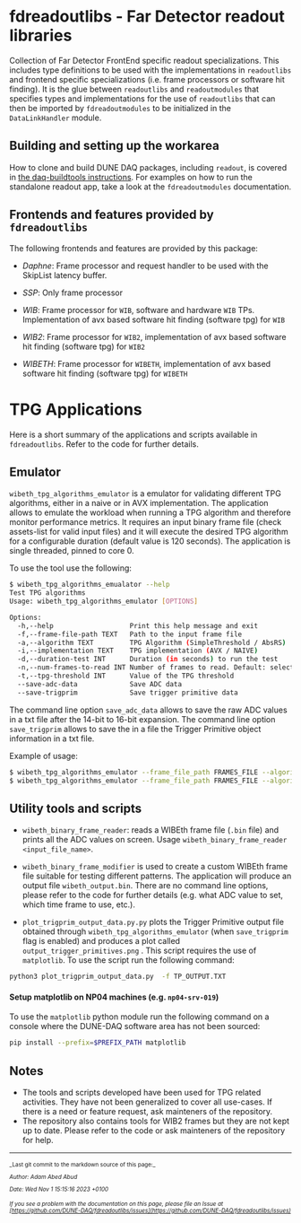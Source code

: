 # fdreadoutlibs - Far Detector readout libraries
Collection of Far Detector FrontEnd specific readout specializations. This includes type definitions to be used with the implementations in `readoutlibs` and frontend specific specializations (i.e. frame processors or software hit finding). It is the glue between `readoutlibs` and `readoutmodules` that specifies types and implementations for the use of `readoutlibs` that can then be imported by `fdreadoutmodules` to be initialized in the `DataLinkHandler` module.

## Building and setting up the workarea

How to clone and build DUNE DAQ packages, including `readout`, is covered in [the daq-buildtools instructions](https://dune-daq-sw.readthedocs.io/en/latest/packages/daq-buildtools/). For examples on how to run the standalone readout app, take a look at the `fdreadoutmodules` documentation.

## Frontends and features provided by `fdreadoutlibs`
The following frontends and features are provided by this package:

* *Daphne*: Frame processor and request handler to be used with the SkipList latency buffer.

* *SSP*: Only frame processor

* *WIB*: Frame processor for `WIB`, software and hardware `WIB` TPs. Implementation of avx based software hit finding (software tpg) for `WIB`

* *WIB2*: Frame processor for `WIB2`, implementation of avx based software hit finding (software tpg) for `WIB2`

* *WIBETH*: Frame processor for `WIBETH`, implementation of avx based software hit finding (software tpg) for `WIBETH`


# TPG Applications
Here is a short summary of the applications and scripts available in `fdreadoutlibs`. Refer to the code for further details. 

## Emulator

`wibeth_tpg_algorithms_emulator` is a emulator for validating different TPG algorithms, either in a naive or in AVX implementation. The application allows to emulate the workload when running a TPG algorithm and therefore monitor performance metrics. It requires an input binary frame file (check assets-list for valid input files) and it will execute the desired TPG algorithm for a configurable duration (default value is 120 seconds). The application is single threaded, pinned to core 0. 

To use the tool use the following:
```sh
$ wibeth_tpg_algorithms_emualator --help 
Test TPG algorithms
Usage: wibeth_tpg_algorithms_emulator [OPTIONS]

Options:
  -h,--help                   Print this help message and exit
  -f,--frame-file-path TEXT   Path to the input frame file
  -a,--algorithm TEXT         TPG Algorithm (SimpleThreshold / AbsRS)
  -i,--implementation TEXT    TPG implementation (AVX / NAIVE)
  -d,--duration-test INT      Duration (in seconds) to run the test
  -n,--num-frames-to-read INT Number of frames to read. Default: select all frames.
  -t,--tpg-threshold INT      Value of the TPG threshold
  --save-adc-data             Save ADC data
  --save-trigprim             Save trigger primitive data
```

The command line option `save_adc_data` allows to save the raw ADC values in a txt file after the 14-bit to 16-bit expansion. The command line option `save_trigprim`  allows to save the in a file the Trigger Primitive object information in a txt file. 

Example of usage: 
```sh
$ wibeth_tpg_algorithms_emulator --frame_file_path FRAMES_FILE --algorithm SimpleThreshold --implementation AVX --save_adc_data
$ wibeth_tpg_algorithms_emulator --frame_file_path FRAMES_FILE --algorithm AbsRS --implementation AVX  --save_trigprim 
```

## Utility tools and scripts


* `wibeth_binary_frame_reader`: reads a WIBEth frame file (`.bin` file) and prints all the ADC values on screen. Usage `wibeth_binary_frame_reader <input_file_name>`.  


* `wibeth_binary_frame_modifier` is used to create a custom WIBEth frame file suitable for testing different patterns. The application will produce an output file `wibeth_output.bin`. There are no command line options, please refer to the code for further details (e.g. what ADC value to set, which time frame to use, etc.). 


* `plot_trigprim_output_data.py.py` plots the Trigger Primitive output file obtained through `wibeth_tpg_algorithms_emulator` (when `save_trigprim` flag is enabled) and produces a plot called `output_trigger_primitives.png` . This script requires the use of `matplotlib`. To use the script run the following command: 
```sh
python3 plot_trigprim_output_data.py  -f TP_OUTPUT.TXT
```

#### Setup matplotlib on NP04 machines (e.g. `np04-srv-019`)
To use the `matplotlib` python module run the following command on a console where the DUNE-DAQ software area has not been sourced:
```sh
pip install --prefix=$PREFIX_PATH matplotlib
```


## Notes
- The tools and scripts developed have been used for TPG related activities. They have not been generalized to cover all use-cases. If there is a need or feature request, ask mainteners of the repository.  
- The repository also contains tools for WIB2 frames but they are not kept up to date. Please refer to the code or ask mainteners of the repository for help. 



-----

<font size="1">
_Last git commit to the markdown source of this page:_


_Author: Adam Abed Abud_

_Date: Wed Nov 1 15:15:16 2023 +0100_

_If you see a problem with the documentation on this page, please file an Issue at [https://github.com/DUNE-DAQ/fdreadoutlibs/issues](https://github.com/DUNE-DAQ/fdreadoutlibs/issues)_
</font>
